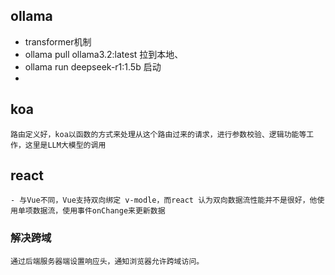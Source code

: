 ## ollama 
 - transformer机制
 - ollama pull ollama3.2:latest 拉到本地、
 - ollama run deepseek-r1:1.5b 启动
 - 



 ## koa
    路由定义好，koa以函数的方式来处理从这个路由过来的请求，进行参数校验、逻辑功能等工作，这里是LLM大模型的调用

## react
    - 与Vue不同，Vue支持双向绑定 v-modle，而react 认为双向数据流性能并不是很好，他使用单项数据流，使用事件onChange来更新数据

### 解决跨域 
    通过后端服务器端设置响应头，通知浏览器允许跨域访问。
